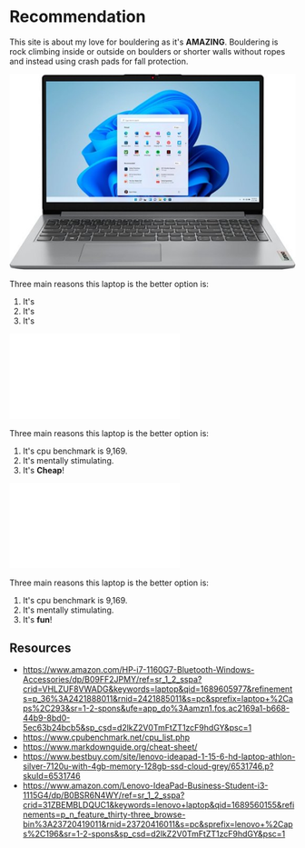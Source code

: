 # Recommendation

This site is about my love for bouldering as it's **AMAZING**. Bouldering is rock climbing inside or outside on boulders or shorter walls without ropes and instead using crash pads for fall protection.






![Laptop mentioned below.](Computer_Worst.jpg)

Three main reasons this laptop is the better option is:

1. It's 
2. It's
3. It's




![Laptop mentioned below.](Computer_Okay.html)

Three main reasons this laptop is the better option is:

1. It's cpu benchmark is 9,169.
2. It's mentally stimulating.
3. It's **Cheap**!


![Laptop mentioned below.](Computer_Best.html)

Three main reasons this laptop is the better option is:

1. It's cpu benchmark is 9,169.
2. It's mentally stimulating.
3. It's **fun**!

## Resources

- https://www.amazon.com/HP-i7-1160G7-Bluetooth-Windows-Accessories/dp/B09FF2JPMY/ref=sr_1_2_sspa?crid=VHLZUF8VWADG&keywords=laptop&qid=1689605977&refinements=p_36%3A2421888011&rnid=2421885011&s=pc&sprefix=laptop+%2Caps%2C293&sr=1-2-spons&ufe=app_do%3Aamzn1.fos.ac2169a1-b668-44b9-8bd0-5ec63b24bcb5&sp_csd=d2lkZ2V0TmFtZT1zcF9hdGY&psc=1
- https://www.cpubenchmark.net/cpu_list.php
- https://www.markdownguide.org/cheat-sheet/
- https://www.bestbuy.com/site/lenovo-ideapad-1-15-6-hd-laptop-athlon-silver-7120u-with-4gb-memory-128gb-ssd-cloud-grey/6531746.p?skuId=6531746
- https://www.amazon.com/Lenovo-IdeaPad-Business-Student-i3-1115G4/dp/B0BSR6N4WY/ref=sr_1_2_sspa?crid=31ZBEMBLDQUC1&keywords=lenovo+laptop&qid=1689560155&refinements=p_n_feature_thirty-three_browse-bin%3A23720419011&rnid=23720416011&s=pc&sprefix=lenovo+%2Caps%2C196&sr=1-2-spons&sp_csd=d2lkZ2V0TmFtZT1zcF9hdGY&psc=1
